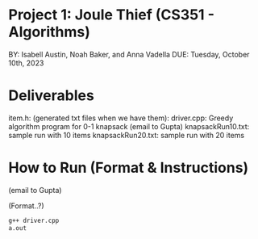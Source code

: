 # Project 1: Joule Thief (CS351 - Algorithms)
BY: Isabell Austin, Noah Baker, and Anna Vadella
DUE: Tuesday, October 10th, 2023

# Deliverables
item.h:
(generated txt files when we have them):
driver.cpp: Greedy algorithm program for 0-1 knapsack (email to Gupta)
knapsackRun10.txt: sample run with 10 items
knapsackRun20.txt: sample run with 20 items

# How to Run (Format & Instructions)
(email to Gupta)

(Format..?)

```bash
g++ driver.cpp
a.out
```